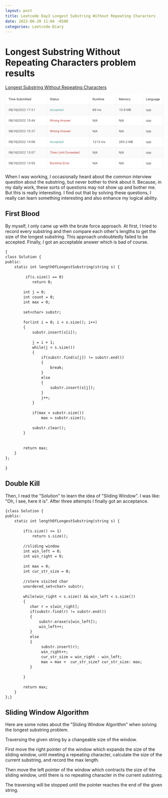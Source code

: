 ```yaml
---
layout: post
title: Leetcode Day3 Longest Substring Without Repeating Characters
date: 2022-06-20 11:04 -0500
categories: Leetcode-Diary
---
```

# Longest Substring Without Repeating Characters problem results

[Longest Substring Without Repeating Characters](https://leetcode.com/problems/longest-substring-without-repeating-characters/)

![Result](/assets/images/longest_substring_without_repeating_character.png)

When I was working, I occasionally heard about the common interview question about the substring, but never bother to think about it. Because, in my daily work, these sorts of questions may not show up and bother me.
But this is really interesting. I find out that by solving these questions, I really can learn something interesting and also enhance my logical ability.

## First Blood
By myself, I only came up with the brute force approach. 
At first, I tried to record every substring and then compare each other's lengths to get the size of the longest substring. This approach undoubtedly failed to be accepted.
Finally, I got an acceptable answer which is bad of course.
```
{
class Solution {
public:
    static int lengthOfLongestSubstring(string s) {
        
         if(s.size() == 0)
            return 0;

        int j = 0;
        int count = 0;
        int max = 0;

        set<char> substr;

        for(int i = 0; i < s.size(); i++)
        {
            substr.insert(s[i]);
           
            j = i + 1;
            while(j < s.size())
            {
                if(substr.find(s[j]) != substr.end())
                {
                    break;
                }
                else
                {
                    substr.insert(s[j]);
                }
                j++;
            }

            if(max < substr.size())
                max = substr.size();
                
            substr.clear();
        }
       
        
        return max;
    }
};

}
```

## Double Kill
Then, I read the "Solution" to learn the idea of "Sliding Window". I was like: "Oh, I see, here it is".
After three attempts I finally got an acceptance.
```
{class Solution {
public:
    static int lengthOfLongestSubstring(string s) {
        
        if(s.size() <= 1)
            return s.size();

        //sliding window
        int win_left = 0;
        int win_right = 0;
        
        int max = 0;
        int cur_str_size = 0;

        //store visited char
        unordered_set<char> substr;

        while(win_right < s.size() && win_left < s.size())
        {
           char r = s[win_right];
           if(substr.find(r) != substr.end())
           {
               substr.erase(s[win_left]);
               win_left++;
           }
           else
           {
                substr.insert(r);
                win_right++;
                cur_str_size = win_right - win_left;
                max = max <  cur_str_size? cur_str_size: max;
           }
        
        }
        
        return max;
    }
};}
```

## Sliding Window Algorithm
Here are some notes about the "Sliding Window Algorithm" when solving the longest substring problem.

Traversing the given string by a changeable size of the window.

First move the right pointer of the window which expands the size of the sliding window, until meeting a repeating character, calculate the size of the current substring, and record the max length.

Then move the left pointer of the window which contracts the size of the sliding window, until there is no repeating character in the current substring.

The traversing will be stopped until the pointer reaches the end of the given string.
